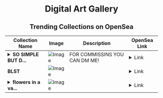<div align="center">

# Digital Art Gallery

## Trending Collections on OpenSea

| Collection Name                       | Image                                                                                     | Description                       | OpenSea Link                                                                                          |
|---------------------------------------|-------------------------------------------------------------------------------------------|-----------------------------------|--------------------------------------------------------------------------------------------------------|
| **<details><summary>SO SIMPLE BUT D...</summary>SO SIMPLE BUT DEEP</details>** | ![Image](https://i.seadn.io/s/raw/files/5905ea62fe1a26bafbcf768b5db347c1.png?w=500&auto=format?w=200&auto=format) | FOR COMMISSINS YOU CAN DM ME! | <details><summary>Link</summary>[SO SIMPLE BUT DEEP](https://opensea.io/collection/so-simple-but-deep)</details> |
| **BLST** | ![Image](https://i.seadn.io/s/raw/files/23fad389f9be456ff087f7ada7326332.png?w=500&auto=format?w=200&auto=format) |  | <details><summary>Link</summary>[BLST](https://opensea.io/collection/blst-4)</details> |
| **<details><summary>flowers in a va...</summary>flowers in a vase</details>** | ![Image](https://i.seadn.io/s/raw/files/211f6aed0db545cbaea2d7d4984201f5.jpg?w=500&auto=format?w=200&auto=format) |  | <details><summary>Link</summary>[flowers in a vase](https://opensea.io/collection/flowers-in-a-vase-1)</details> |

</div>